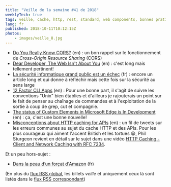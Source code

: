 ```yaml
---
title: "Veille de la semaine #41 de 2018"
weeklyTech: true
tags: veille, cache, http, rest, standard, web components, bonnes pratiques, cli, shell, sécurité, accessibilité, html, javascript
lang: fr
published: 2018-10-11T10:12:15Z
photos:
    - images/veille_8.jpg
---
```

* [Do You Really Know CORS?](http://performantcode.com/web/do-you-really-know-cors) (en)&nbsp;: un bon rappel sur le fonctionnement de *Cross-Origin Resource Sharing* (CORS)
* [Dear Developer, The Web Isn't About You](https://sonniesedge.co.uk/talks/dear-developer) (en)&nbsp;: c'est long mais tellement pertinent!
* [La sécurité informatique grand public est un échec](https://dascritch.net/post/2018/10/08/La-s%C3%A9curit%C3%A9-informatique-grand-public-est-un-%C3%A9chec&pub=0#pr) (fr)&nbsp;: encore un article long et qui donne à réfléchir mais cette fois sur la sécurité au sens large
* [12 Factor CLI Apps](https://medium.com/@jdxcode/12-factor-cli-apps-dd3c227a0e46) (en)&nbsp;: Pour une bonne part, il s'agit de suivre les conventions &quot;Unix&quot; bien établies et d'ailleurs je rajouterais un point sur le fait de penser au chaînage de commandes et à l'exploitation de la sortie à coup de grep, cut et compagnie.
* [The status of Custom Elements in Microsoft Edge is In Development](https://developer.microsoft.com/en-us/microsoft-edge/platform/status/customelements/) (en)&nbsp;: ça, c'est une bonne nouvelle!
* [Misconceptions about HTTP caching for APIs](https://twitter.com/philsturgeon/status/1050040873243828224) (en)&nbsp;: un fil de tweets sur les erreurs communes au sujet du cache HTTP et des APIs. Pour les plus courageux qui aiment l'accent British et les tortues 😀, Phil Sturgeon revient en détail sur le sujet dans une vidéo [HTTP Caching - Client and Network Caching with RFC 7234](https://www.youtube.com/watch?v=761puUy8ir4).

Et un peu hors-sujet&nbsp;:

* [Dans la peau d’un forçat d'Amazon](https://www.liberation.fr/france/2018/10/05/dans-la-peau-d-un-forcat-d-amazon_1683525) (fr)

(En plus du [flux RSS global](/rss.xml), les billets *veille*
et uniquement ceux là sont listés dans le [flux RSS correspondant](/rss/veille.xml))
